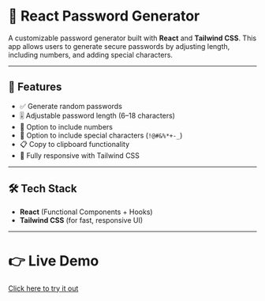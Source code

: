 # 🔐 React Password Generator

A customizable password generator built with **React** and **Tailwind CSS**. This app allows users to generate secure passwords by adjusting length, including numbers, and adding special characters.

---

## 🚀 Features

- ✅ Generate random passwords
- 🎚️ Adjustable password length (6–18 characters)
- 🔢 Option to include numbers
- 🔣 Option to include special characters (`!@#&%*+-_`)
- 📋 Copy to clipboard functionality
- 🌙 Fully responsive with Tailwind CSS

---

## 🛠️ Tech Stack

- **React** (Functional Components + Hooks)
- **Tailwind CSS** (for fast, responsive UI)

---

# 👉 Live Demo 

 [Click here to try it out](https://your-deployed-url.com)

